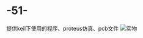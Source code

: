 # -51-
提供keil下使用的程序、proteus仿真、pcb文件
![实物](https://user-images.githubusercontent.com/80191756/204128434-a050bf16-99e7-406b-9c6b-65715993cf34.JPG)
